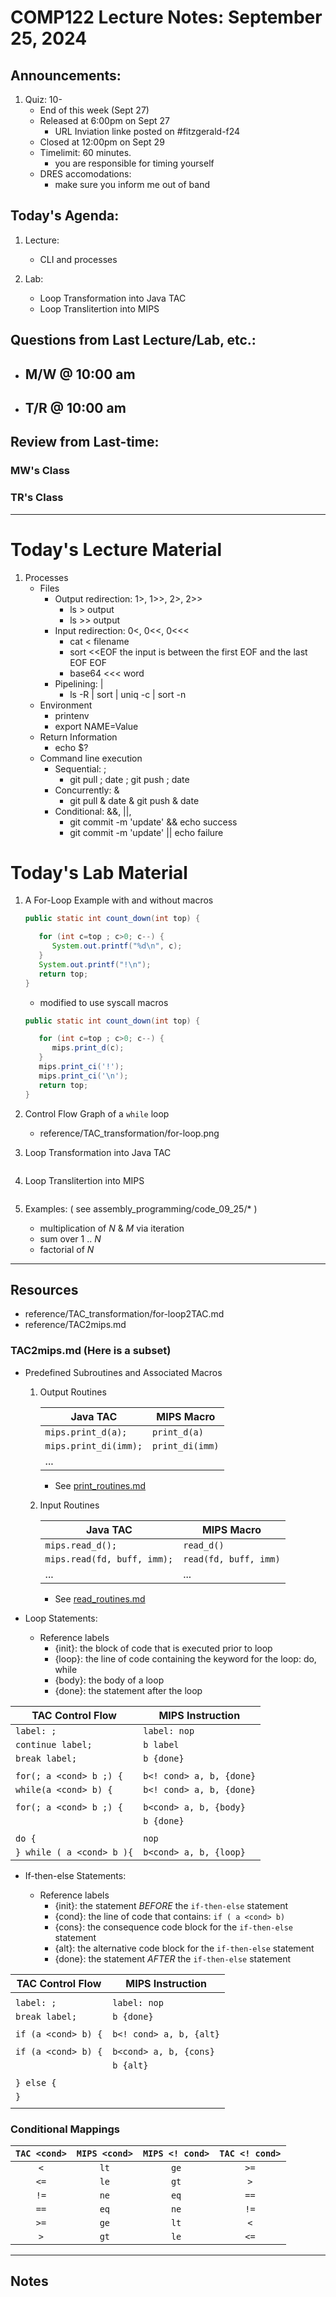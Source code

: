 # COMP122 Lecture Notes: September 25, 2024

## Announcements:
   1. Quiz: 10-
      - End of this week (Sept 27)
      - Released at 6:00pm on Sept 27
        * URL Inviation linke posted on #fitzgerald-f24
      - Closed at  12:00pm on Sept 29
      - Timelimit: 60 minutes.
        * you are responsible for timing yourself
      - DRES accomodations:
        * make sure you inform me out of band

## Today's Agenda:
   1. Lecture: 
      - CLI and processes

   1. Lab:
      - Loop Transformation into Java TAC
      - Loop Translitertion into MIPS


## Questions from Last Lecture/Lab, etc.:
   * M/W @ 10:00 am
     - 

   * T/R @ 10:00 am
     - 

## Review from Last-time:

### MW's Class

### TR's Class


---
# Today's Lecture Material

  1. Processes
     - Files
       - Output redirection:  1>, 1>>, 2>, 2>>
         * ls > output 
         * ls >> output
       - Input redirection:   0<, 0<<, 0<<< 
         * cat < filename
         * sort <<EOF
           the input is between
           the first EOF and 
           the last EOF
           EOF
         * base64 <<< word
       - Pipelining: |
         * ls -R | sort | uniq -c | sort -n
     - Environment
       - printenv
       - export NAME=Value 
     - Return Information
       - echo $?
     - Command line execution
       - Sequential:  ;
         * git pull ; date ; git push ; date
       - Concurrently:    &
         * git pull & date & git push & date
       - Conditional:  &&, ||, 
         * git commit -m 'update' && echo success
         * git commit -m 'update' || echo failure


# Today's Lab Material

  1. A For-Loop Example with and without macros
     ```java
     public static int count_down(int top) {

        for (int c=top ; c>0; c--) {
           System.out.printf("%d\n", c);
        }
        System.out.printf("!\n");
        return top; 
     }
     ```

     - modified to use syscall macros
     ```java
     public static int count_down(int top) {

        for (int c=top ; c>0; c--) {
           mips.print_d(c);
        }
        mips.print_ci('!');
        mips.print_ci('\n');
        return top; 
     }
     ```  
  1. Control Flow Graph of a `while` loop
     - reference/TAC_transformation/for-loop.png

  1. Loop Transformation into Java TAC
     ```java tac
     ```

  1. Loop Translitertion into MIPS
     ```mips
     ```

  1. Examples: ( see assembly_programming/code_09_25/* )
     - multiplication of _N_ & _M_ via iteration
     - sum over 1 .. _N_
     - factorial of _N_

---
## Resources
   * reference/TAC_transformation/for-loop2TAC.md
   * reference/TAC2mips.md


### TAC2mips.md (Here is a subset)

   * Predefined Subroutines and Associated Macros
     1. Output Routines
   
        | Java TAC                      | MIPS Macro                |
        |-------------------------------|---------------------------|
        | `mips.print_d(a);`            | `print_d(a)`              |
        | `mips.print_di(imm);`         | `print_di(imm)`           |
        | ...                           |                           |
   
        * See [print_routines.md](./print_routines.md)
   
     1. Input Routines
   
        | Java TAC                      | MIPS Macro                |
        |-------------------------------|---------------------------|
        | `mips.read_d();`              | `read_d()`                |
        | `mips.read(fd, buff, imm);`   | `read(fd, buff, imm)`     |
        | ...                           | ...                       |
   
        * See [read_routines.md](./read_routines.md)

  * Loop Statements: 
    * Reference labels
      * {init}: the block of code that is executed prior to loop
      * {loop}: the line of code containing the keyword for the loop: do, while
      * {body}: the body of a loop
      * {done}: the statement after the loop

  | TAC Control Flow                  | MIPS Instruction           |
  |-----------------------------------|----------------------------|
  | `label: ;`                        | `label: nop`               |
  | `continue label;`                 | `b label`                  |
  | `break label;`                    | `b {done}`                 |
  |                                   |                            |
  | `for(; a <cond> b ;) {`           | `b<! cond> a, b, {done}`   |
  | `while(a <cond> b) {`             | `b<! cond> a, b, {done}`   |
  |                                   |                            |
  | `for(; a <cond> b ;) {`           | `b<cond> a, b, {body}`     |
  |                                   | `b {done}`                 |
  |                                   |                            |
  | `do {`                            | `nop`                      |
  | `} while ( a <cond> b ){`         | `b<cond> a, b, {loop}`     |


  * If-then-else Statements:

    * Reference labels
      * {init}: the statement *BEFORE* the `if-then-else` statement
      * {cond}: the line of code that contains: `if ( a <cond> b)`
      * {cons}: the consequence code block for the `if-then-else` statement
      * {alt}:  the alternative code block for the `if-then-else` statement
      * {done}: the statement *AFTER* the `if-then-else` statement
     

  | TAC Control Flow                  | MIPS Instruction           |
  |-----------------------------------|----------------------------|
  |                                   |                            |
  | `label: ;`                        | `label: nop`               |
  | `break label;`                    | `b {done}`                 |
  |                                   |                            |
  | `if (a <cond> b) {`               | `b<! cond> a, b, {alt}`    |
  |                                   |                            |        
  | `if (a <cond> b) {`               | `b<cond> a, b, {cons}`     |
  |                                   | `b {alt}`                  |
  |                                   |                            |
  | `} else {`                        |                            |
  | `}`                               |                            |
  |                                   |                            |


### Conditional Mappings

  | `TAC <cond>` | `MIPS <cond>` | `MIPS <! cond>` |`TAC <! cond>` |
  |:------------:|:-------------:|:---------------:|:-------------:|
  | `<`          | `lt`          | `ge`            |  `>=`         |
  | `<=`         | `le`          | `gt`            |  `>`          |
  | `!=`         | `ne`          | `eq`            |  `==`         |
  | `==`         | `eq`          | `ne`            |  `!=`         |
  | `>=`         | `ge`          | `lt`            |  `<`          |
  | `>`          | `gt`          | `le`            |  `<=`         |
   

---
<!-- This section for student's to place their own notes. -->
<!-- This section will not be updated by the Professor.   -->

## Notes  



